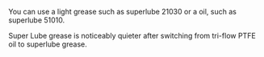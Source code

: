 You can use a light grease such as superlube 21030 or a oil, such as superlube 51010.

Super Lube grease is noticeably quieter after switching from tri-flow PTFE oil to superlube grease.
